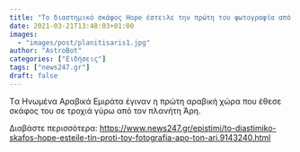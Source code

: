 ```yaml
---
title: "Το διαστημικό σκάφος Hope έστειλε την πρώτη του φωτογραφία από τον Άρη"
date: 2021-03-21T13:48:03+01:00
images:
  - "images/post/planitisaris1.jpg"
author: "AstroBot"
categories: ["Ειδήσεις"]
tags: ["news247.gr"]
draft: false
---
```


Tα Ηνωμένα Αραβικά Εμιράτα έγιναν η πρώτη αραβική χώρα που έθεσε σκάφος του σε τροχιά γύρω από τον πλανήτη Άρη.

Διαβάστε περισσότερα: https://www.news247.gr/epistimi/to-diastimiko-skafos-hope-esteile-tin-proti-toy-fotografia-apo-ton-ari.9143240.html
